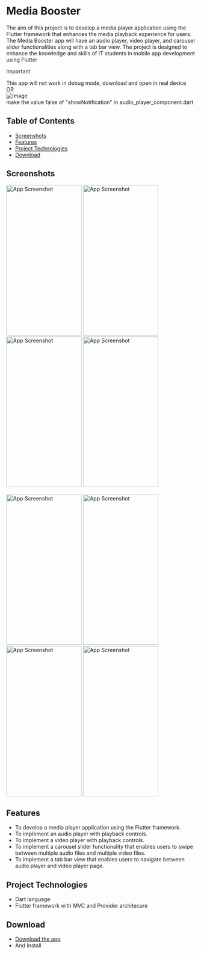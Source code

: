 # Media Booster

The aim of this project is to develop a media player application using the Flutter framework that
enhances the media playback experience for users. The Media Booster app will have an audio
player, video player, and carousel slider functionalities along with a tab bar view. The project is
designed to enhance the knowledge and skills of IT students in mobile app development using
Flutter

> [!IMPORTANT]
> This app will not work in debug mode, download and open in real device <br>
> OR <br>
> ![image](https://github.com/user-attachments/assets/a60fbee9-cceb-4a89-8ac4-dad1505d3039) <br>
> make the value false of "showNotification" in audio_player_component.dart
## Table of Contents
- [Screenshots](#screenshots)
- [Features](#features)
- [Project Technologies](#project-technologies)
- [Download](#download)

## Screenshots
<img src="https://github.com/user-attachments/assets/6f26f802-f55e-48ae-bf0f-d0cad952506f" alt="App Screenshot" width="200" height="400"/>
<img src="https://github.com/user-attachments/assets/18227266-3cfb-4e93-a181-3fc8379dc279" alt="App Screenshot" width="200" height="400"/>
<img src="https://github.com/user-attachments/assets/ab238939-79ae-4bcf-bb7d-07169fad881c" alt="App Screenshot" width="200" height="400"/>
<img src="https://github.com/user-attachments/assets/9f47db00-b607-492e-a6d6-35d7b457dab5" alt="App Screenshot" width="200" height="400"/> <br><br>
<img src="https://github.com/user-attachments/assets/0568f10a-df83-4a7f-b44d-ffd222d9c4ef" alt="App Screenshot" width="200" height="400"/>
<img src="https://github.com/user-attachments/assets/2e14f2f3-bdbf-4340-bd8d-db3afcfe180d" alt="App Screenshot" width="200" height="400"/>
<img src="https://github.com/user-attachments/assets/52f8ca95-173f-4e06-819a-a23143477728" alt="App Screenshot" width="200" height="400"/>
<img src="https://github.com/user-attachments/assets/f5dbbcf3-b7b0-4877-9895-3b2bcb8c05d5" alt="App Screenshot" width="200" height="400"/>


## Features
- To develop a media player application using the Flutter framework.
- To implement an audio player with playback controls.
- To implement a video player with playback controls.
- To implement a carousel slider functionality that enables users to swipe between multiple audio files and multiple video files.
- To implement a tab bar view that enables users to navigate between audio player and video player page.

## Project Technologies
- Dart language
- Flutter framework with MVC and Provider architecure

## Download
- [Download the app](https://drive.google.com/file/d/178foOr_CGBblMw0a-PhUWtMVDE1K1wwW/view?usp=sharing)
- And Install
